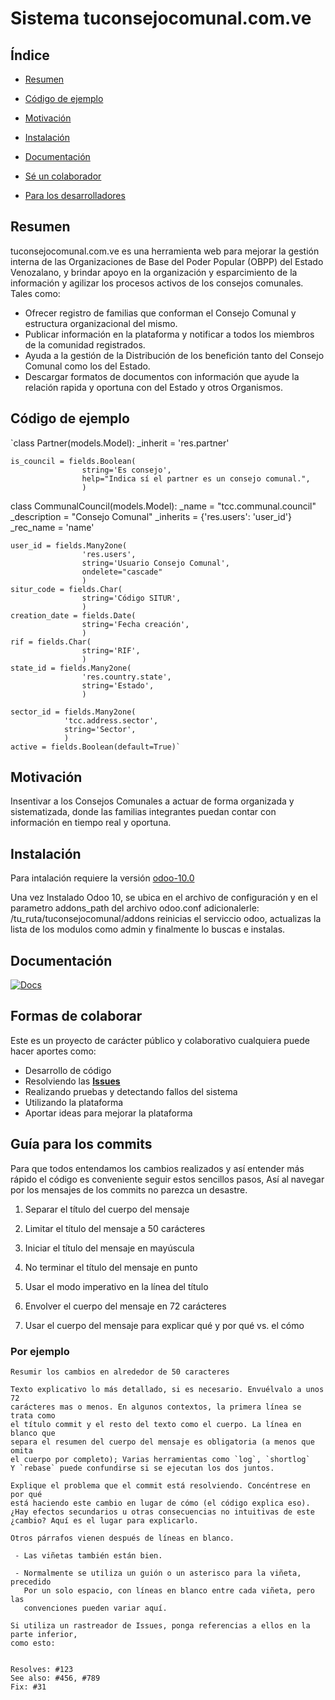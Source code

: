 # Sistema tuconsejocomunal.com.ve

## Índice ##

*   [Resumen](#resumen)

*   [Código de ejemplo](#código-de-ejemplo)

*   [Motivación](#motivación)

*   [Instalación](#instalación)

*   [Documentación](#documentación)

*   [Sé un colaborador](#formas-de-colaborar)

*   [Para los desarrolladores](#guía-para-los-commits)

## Resumen ##

tuconsejocomunal.com.ve es una herramienta web para mejorar la gestión interna de
las Organizaciones de Base del Poder Popular (OBPP) del Estado Venozalano,
y brindar apoyo en la organización y esparcimiento de la información y agilizar
los procesos activos de los consejos comunales. Tales como:

* Ofrecer registro de familias que conforman el Consejo Comunal y estructura organizacional del mismo.
* Publicar información en la plataforma y notificar a todos los miembros de la comunidad registrados.
* Ayuda a la gestión de la Distribución de los benefición tanto del Consejo Comunal como los del Estado.
* Descargar formatos de documentos con información que ayude la relación rapida y oportuna con del Estado y otros Organismos.

## Código de ejemplo ##

`class Partner(models.Model):
    _inherit = 'res.partner'
    
    is_council = fields.Boolean(
                    string='Es consejo', 
                    help="Indica sí el partner es un consejo comunal.",
                    )
class CommunalCouncil(models.Model):
    _name = "tcc.communal.council"
    _description = "Consejo Comunal"
    _inherits = {'res.users': 'user_id'}
    _rec_name = 'name'

    
    user_id = fields.Many2one(
                    'res.users', 
                    string='Usuario Consejo Comunal',
                    ondelete="cascade"
                    )
    situr_code = fields.Char(
                    string='Código SITUR',
                    )
    creation_date = fields.Date(
                    string='Fecha creación',
                    )
    rif = fields.Char(
                    string='RIF',
                    )
    state_id = fields.Many2one(
                    'res.country.state', 
                    string='Estado',
                    )

    sector_id = fields.Many2one(
                'tcc.address.sector',
                string='Sector', 
                )
    active = fields.Boolean(default=True)`
    
## Motivación ##

Insentivar a los Consejos Comunales a actuar de forma organizada
y sistematizada, donde las familias integrantes puedan contar con
información en tiempo real y oportuna.

## Instalación ##

Para intalación requiere la versión [odoo-10.0](https://github.com/odoo/odoo/tree/10.0)

Una vez Instalado Odoo 10, se ubica en el archivo de configuración y en el parametro addons_path del archivo odoo.conf adicionalerle: /tu_ruta/tuconsejocomunal/addons
reinicias el serviccio odoo, actualizas la lista de los modulos como admin y finalmente lo buscas e instalas.   

## Documentación ##

[![Docs](/docs/img/doc.png)](/docs)

## Formas de colaborar ##
    
Este es un proyecto de carácter público y colaborativo cualquiera puede hacer aportes como:

* Desarrollo de código
* Resolviendo las [__Issues__](https://github.com/juventudproductivabicentenaria/tuconsejocomunal/issues)
* Realizando pruebas y detectando fallos del sistema
* Utilizando la plataforma
* Aportar ideas para mejorar la plataforma

## Guía para los commits ##

Para que todos entendamos los cambios realizados y así entender más rápido
el código es conveniente seguir estos sencillos pasos, Así al navegar por
los mensajes de los commits no parezca un desastre.

1. Separar el título del cuerpo del mensaje

2. Limitar el título del mensaje a 50 carácteres

3. Iniciar el título del mensaje en mayúscula

4. No terminar el título del mensaje en punto

5. Usar el modo imperativo en la línea del título

6. Envolver el cuerpo del mensaje en 72 carácteres

7. Usar el cuerpo del mensaje para explicar qué y por qué vs. el cómo

### Por ejemplo ###

    Resumir los cambios en alrededor de 50 caracteres

    Texto explicativo lo más detallado, si es necesario. Envuélvalo a unos 72
    carácteres mas o menos. En algunos contextos, la primera línea se trata como
    el título commit y el resto del texto como el cuerpo. La línea en blanco que
    separa el resumen del cuerpo del mensaje es obligatoria (a menos que omita
    el cuerpo por completo); Varias herramientas como `log`, `shortlog`
    Y `rebase` puede confundirse si se ejecutan los dos juntos.

    Explique el problema que el commit está resolviendo. Concéntrese en por qué
    está haciendo este cambio en lugar de cómo (el código explica eso).
    ¿Hay efectos secundarios u otras consecuencias no intuitivas de este
    ¿cambio? Aquí es el lugar para explicarlo.

    Otros párrafos vienen después de líneas en blanco.

     - Las viñetas también están bien.

     - Normalmente se utiliza un guión o un asterisco para la viñeta, precedido
       Por un solo espacio, con líneas en blanco entre cada viñeta, pero las 
       convenciones pueden variar aquí.

    Si utiliza un rastreador de Issues, ponga referencias a ellos en la parte inferior,
    como esto:


    Resolves: #123
    See also: #456, #789
    Fix: #31
